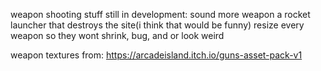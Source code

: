 


weapon shooting stuff
still in development:
        sound
        more weapon
        a rocket launcher that destroys the site(i think that would be funny)
        resize every weapon so they wont shrink, bug, and or look weird

weapon textures from:
    https://arcadeisland.itch.io/guns-asset-pack-v1